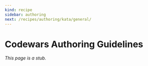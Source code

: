 ```yaml
---
kind: recipe
sidebar: authoring
next: /recipes/authoring/kata/general/
---
```


# Codewars Authoring Guidelines

_This page is a stub._
